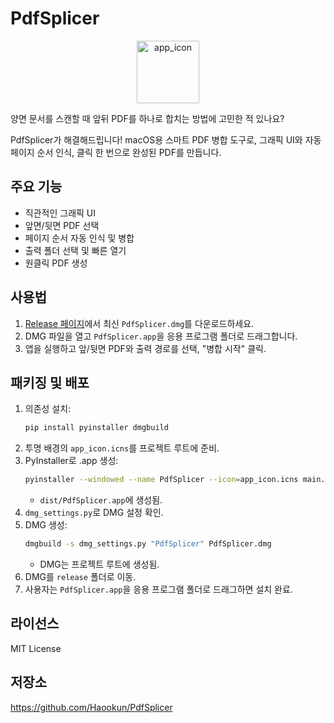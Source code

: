 # PdfSplicer

<div align="center">
  <img width="100" height="100" alt="app_icon" src="https://github.com/user-attachments/assets/a3f9089a-cf94-43be-b485-f682a43492c6" />
</div>

양면 문서를 스캔할 때 앞뒤 PDF를 하나로 합치는 방법에 고민한 적 있나요?

PdfSplicer가 해결해드립니다! macOS용 스마트 PDF 병합 도구로, 그래픽 UI와 자동 페이지 순서 인식, 클릭 한 번으로 완성된 PDF를 만듭니다.

## 주요 기능
- 직관적인 그래픽 UI
- 앞면/뒷면 PDF 선택
- 페이지 순서 자동 인식 및 병합
- 출력 폴더 선택 및 빠른 열기
- 원클릭 PDF 생성

## 사용법
1. [Release 페이지](https://github.com/Haookun/PdfSplicer/releases)에서 최신 `PdfSplicer.dmg`를 다운로드하세요.
2. DMG 파일을 열고 `PdfSplicer.app`을 응용 프로그램 폴더로 드래그합니다.
3. 앱을 실행하고 앞/뒷면 PDF와 출력 경로를 선택, "병합 시작" 클릭.

## 패키징 및 배포
1. 의존성 설치:
   ```bash
   pip install pyinstaller dmgbuild
   ```
2. 투명 배경의 `app_icon.icns`를 프로젝트 루트에 준비.
3. PyInstaller로 .app 생성:
   ```bash
   pyinstaller --windowed --name PdfSplicer --icon=app_icon.icns main.py
   ```
   - `dist/PdfSplicer.app`에 생성됨.
4. `dmg_settings.py`로 DMG 설정 확인.
5. DMG 생성:
   ```bash
   dmgbuild -s dmg_settings.py "PdfSplicer" PdfSplicer.dmg
   ```
   - DMG는 프로젝트 루트에 생성됨.
6. DMG를 `release` 폴더로 이동.
7. 사용자는 `PdfSplicer.app`을 응용 프로그램 폴더로 드래그하면 설치 완료.

## 라이선스
MIT License

## 저장소
https://github.com/Haookun/PdfSplicer
